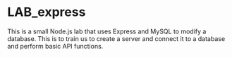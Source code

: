 # LAB_express

This is a small Node.js lab that uses Express and MySQL to modify a database. This is to train us to create a server and connect it to a database and perform basic API functions.

